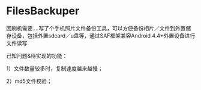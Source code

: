 # FilesBackuper

因刷机需要....写了个手机照片文件备份工具，可以方便备份相片／文件到外置储存设备，包括外置sdcard／u盘等，通过SAF框架兼容Android 4.4+外置设备进行文件读写

已知问题&待实现的功能：

1）文件数量较多时，复制速度越来越慢；

2）md5文件校验；
